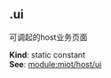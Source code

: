 <a name="module_miot/Host.ui"></a>

## .ui
可调起的host业务页面

**Kind**: static constant  
**See**: [module:miot/host/ui](module:miot/host/ui)  
